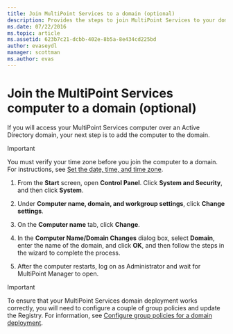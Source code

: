 ```yaml
---
title: Join MultiPoint Services to a domain (optional)
description: Provides the steps to join MultiPoint Services to your domain
ms.date: 07/22/2016
ms.topic: article
ms.assetid: 623b7c21-dcbb-402e-8b5a-8e434cd225bd
author: evaseydl
manager: scottman
ms.author: evas
---
```

# Join the MultiPoint Services computer to a domain (optional)
If you will access your MultiPoint Services computer over an Active Directory domain, your next step is to add the computer to the domain.

> [!IMPORTANT]
> You must verify your time zone before you join the computer to a domain. For instructions, see [Set the date, time, and time zone](./set-the-date-time.md).

1.  From the **Start** screen, open **Control Panel**. Click **System and Security**, and then click **System**.

2.  Under **Computer name, domain, and workgroup settings**, click **Change settings**.

3.  On the **Computer name** tab, click **Change**.

4.  In the **Computer Name/Domain Changes** dialog box, select **Domain**, enter the name of the domain, and click **OK**, and then follow the steps in the wizard to complete the process.

5.  After the computer restarts, log on as Administrator and wait for MultiPoint Manager to open.

> [!IMPORTANT]
> To ensure that your MultiPoint Services domain deployment works correctly, you will need to configure a couple of group policies and update the Registry. For information, see [Configure group policies for a domain deployment](/previous-versions/windows/it-pro/windows-server-2012-R2-and-2012/dn265982(v=ws.11)).

